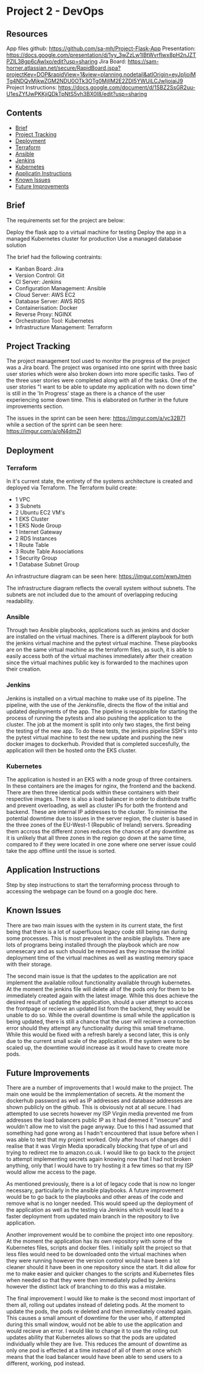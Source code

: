 # Project 2 - DevOps

## Resources

App files github:  https://github.com/sa-mh/Project-Flask-App
Presentation: https://docs.google.com/presentation/d/1yy_3wZzLw1IBtWvrflwx8pH2nJZTPZIL38gp6cAwIxo/edit?usp=sharing
Jira Board: https://sam-horner.atlassian.net/secure/RapidBoard.jspa?projectKey=DOP&rapidView=1&view=planning.nodetail&atlOrigin=eyJpIjoiMTg4NDQyMjkwZGM2NDU0OTk3OTg0MjllM2E2ZDI5YWUiLCJwIjoiaiJ9
Project Instructions: https://docs.google.com/document/d/1SBZ2SsGR2uu-U1esZYfJwPKKjiQDkTpNtS5vh3BX0I8/edit?usp=sharing

## Contents

* [Brief](#brief)
* [Project Tracking](#project-tracking)
* [Deployment](#deployment)
 * [Terraform](#terraform)
 * [Ansible](#ansible)
 * [Jenkins](#jenkins)
 * [Kubernetes](#kubernetes)
* [Applicatin Instructions](#application-instructions)
* [Known Issues](#known-issues)
* [Future Improvements](#future-improvements)

## Brief
 
The requirements set for the project are below:
 
Deploy the flask app to a virtual machine for testing
Deploy the app in a managed Kubernetes cluster for production
Use a managed database solution
 
The brief had the following contraints:
 
 * Kanban Board: Jira
 * Version Control: Git
 * CI Server: Jenkins
 * Configuration Management: Ansible
 * Cloud Server: AWS EC2
 * Database Server: AWS RDS
 * Containerisation: Docker
 * Reverse Proxy: NGINX
 * Orchestration Tool: Kubernetes
 * Infrastructure Management: Terraform

## Project Tracking

The project management tool used to monitor the progress of the project was a Jira board. The project was organised into one sprint with three basic user stories which were also broken down into more specific tasks. Two of the three user stories were completed along with all of the tasks. One of the user stories "I want to be able to update my application with no down time"  is still in the 'In Progress' stage as there is a chance of the user experiencing some down time. This is elaborated on further in the future improvements section. 

The issues in the sprint can be seen here: https://imgur.com/a/vc32B71
while a section of the sprint can be seen here: https://imgur.com/a/oN4dmZl

## Deployment

### Terraform 

In it's current state, the entirety of the systems architecture is created and deployed via Terraform. The Terraform build create:

 * 1 VPC
 * 3 Subnets
 * 2 Ubuntu EC2 VM's
 * 1 EKS Cluster
 * 1 EKS Node Group 
 * 1 Internet Gateway
 * 2 RDS Instances
 * 1 Route Table
 * 3 Route Table Associations
 * 1 Security Group
 * 1 Database Subnet Group

An infrastructure diagram can be seen here: https://imgur.com/wwnJmen

The infrastructure diagram reflects the overall system without subnets. The subnets are not included due to the amount of overlapping reducing readability.

### Ansible

Through two Ansible playbooks, applications such as jenkins and docker are installed on the virtual machines. There is a different playbook for both the jenkins virtual machine and the pytest virtual machine. These playbooks are on the same virtual machine as the terraform files, as such, it is able to easily access both of the virtual machines immediately after their creation since the virtual machines public key is forwarded to the machines upon their creation.

### Jenkins

Jenkins is installed on a virtual machine to make use of its pipeline. The pipeline, with the use of the Jenkinsfile, directs the flow of the initial and updated deployments of the app. The pipeline is responsible for starting the process of running the pytests and also pushing the application to the cluster. The job at the moment is split into only two stages, the first being the testing of the new app. To do these tests, the jenkins pipeline SSH's into the pytest virtual machine to test the new update and pushing the new docker images to dockerhub. Provided that is completed succesfully, the application will then be hosted onto the EKS cluster. 

### Kubernetes

The application is hosted in an EKS with a node group of three containers. In these containers are the images for nginx, the frontend and the backend. There are then three identical pods within these containers with their respective images. There is also a load balancer in order to distribute traffic and prevent overloading, as well as cluster IPs for both the frontend and backend. These are internal IP addresses to the cluster. To minimise the potential downtime due to issues in the server region, the cluster is based in the three zones of the EU-West-1 (Republic of Ireland) servers. Spreading them accross the different zones reduces the chances of any downtime as it is unlikely that all three zones in the region go down at the same time, compared to if they were located in one zone where one server issue could take the app offline until the issue is sorted.

## Application Instructions

Step by step instructions to start the terraforming process through to accessing the webpage can be found on a google doc here.

## Known Issues

There are two main issues with the system in its current state, the first being that there is a lot of superfluous legacy code still being ran during some processes. This is most prevalent in the ansible playlists. There are lots of programs being installed through the playbook which are now unnesecary and as such should be removed as they increase the initial deployment time of the virtual machines as well as wasting memory space with their storage. 

The second main issue is that the updates to the application are not implement the available rollout functionality available through kubernetes. At the moment the jenkins file will delete all of the pods only for them to be immediately created again with the latest image. While this does achieve the desired result of updating the application, should a user attempt to access the frontpage or recieve an updated list from the backend, they would be unable to do so. While the overall downtime is small while the application is being updated, there is still a chance that the user will recieve a connection error should they attempt any functionality during this small timeframe. While this would be fixed with a refresh barely a second later, this is only due to the current small scale of the application. If the system were to be scaled up, the downtime would increase as it would have to create more pods.

## Future Improvements

There are a number of improvements that I would make to the project. The main one would be the immplementation of secrets. At the moment the dockerhub password as well as IP addresses and database addresses are shown publicly on the github. This is obviously not at all secure. I had attempted to use secrets however my ISP Virgin media prevented me from addresses the load balancers public IP as it had deemed it "insecure" and wouldn't allow me to visit the page anyway. Due to this I had assumed that something had gone wrong as I hadn't encountered that issue before when I was able to test that my project worked. Only after hours of changes did I realise that it was Virgin Media sporadically blocking that type of url and trying to redirect me to amazon.co.uk. I would like to go back to the project to attempt implementing secrets again knowing now that I had not broken anything, only that I would have to try hosting it a few times so that my ISP would allow me access to the page.

As mentioned previously, there is a lot of legacy code that is now no longer necessary, particularly in the ansible playbooks. A future improvement would be to go back to the playbooks and other areas of the code and remove what is no longer needed. This would speed up the deployment of the application as well as the testing via Jenkins which would lead to a faster deployment from updated main branch in the repository to live application.

Another improvement would be to combine the project into one repository. At the moment the application has its own repository with some of the Kubernetes files, scripts and docker files. I initially split the project so that less files would need to be downloaded onto the virtual machines when they were running however the version control would have been a lot cleaner should it have been in one repository since the start. It did allow for me to make easier and quicker changes to the scripts and Kubernetes files when needed so that they were then immediately pulled by Jenkins however the distinct lack of branching to do this was a mistake.

The final improvement I would like to make is the second most important of them all, rolling out updates instead of deleting pods. At the moment to update the pods, the pods re deleted and then immediately created again. This causes a small amount of downtime for the user who, if attempted during this small window, would not be able to use the application and would recieve an error. I would like to change it to use the rolling out updates ability that Kubernetes allows so that the pods are updated individually while they are live. This reduces the amount of downtime as only one pod is effected at a time instead of all of them at once which means that the load balancer would have been able to send users to a different, working, pod instead.  
